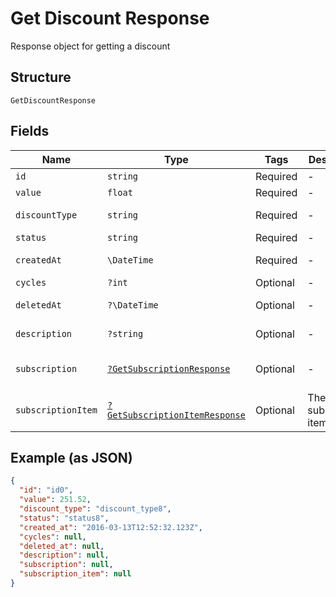 
# Get Discount Response

Response object for getting a discount

## Structure

`GetDiscountResponse`

## Fields

| Name | Type | Tags | Description | Getter | Setter |
|  --- | --- | --- | --- | --- | --- |
| `id` | `string` | Required | - | getId(): string | setId(string id): void |
| `value` | `float` | Required | - | getValue(): float | setValue(float value): void |
| `discountType` | `string` | Required | - | getDiscountType(): string | setDiscountType(string discountType): void |
| `status` | `string` | Required | - | getStatus(): string | setStatus(string status): void |
| `createdAt` | `\DateTime` | Required | - | getCreatedAt(): \DateTime | setCreatedAt(\DateTime createdAt): void |
| `cycles` | `?int` | Optional | - | getCycles(): ?int | setCycles(?int cycles): void |
| `deletedAt` | `?\DateTime` | Optional | - | getDeletedAt(): ?\DateTime | setDeletedAt(?\DateTime deletedAt): void |
| `description` | `?string` | Optional | - | getDescription(): ?string | setDescription(?string description): void |
| `subscription` | [`?GetSubscriptionResponse`](../../doc/models/get-subscription-response.md) | Optional | - | getSubscription(): ?GetSubscriptionResponse | setSubscription(?GetSubscriptionResponse subscription): void |
| `subscriptionItem` | [`?GetSubscriptionItemResponse`](../../doc/models/get-subscription-item-response.md) | Optional | The subscription item | getSubscriptionItem(): ?GetSubscriptionItemResponse | setSubscriptionItem(?GetSubscriptionItemResponse subscriptionItem): void |

## Example (as JSON)

```json
{
  "id": "id0",
  "value": 251.52,
  "discount_type": "discount_type8",
  "status": "status8",
  "created_at": "2016-03-13T12:52:32.123Z",
  "cycles": null,
  "deleted_at": null,
  "description": null,
  "subscription": null,
  "subscription_item": null
}
```

